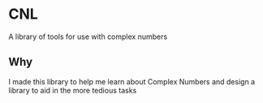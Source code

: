 # CNL
A library of tools for use with complex numbers

## Why
I made this library to help me learn about Complex Numbers and design a library to aid in the more tedious tasks
